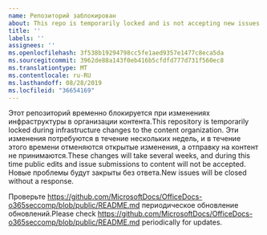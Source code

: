 ```yaml
---
name: Репозиторий заблокирован
about: This repo is temporarily locked and is not accepting new issues.
title: ''
labels: ''
assignees: ''
ms.openlocfilehash: 3f538b19294798cc5fe1aed9357e1477c8eca5da
ms.sourcegitcommit: 3962de88a143f0eb416b5cfdfd777d731f560ec8
ms.translationtype: MT
ms.contentlocale: ru-RU
ms.lasthandoff: 08/28/2019
ms.locfileid: "36654169"
---
```

<span data-ttu-id="a00e2-102">Этот репозиторий временно блокируется при изменениях инфраструктуры в организации контента.</span><span class="sxs-lookup"><span data-stu-id="a00e2-102">This repository is temporarily locked during infrastructure changes to the content organization.</span></span> <span data-ttu-id="a00e2-103">Эти изменения потребуются в течение нескольких недель, и в течение этого времени отменяются открытые изменения, а отправку на контент не принимаются.</span><span class="sxs-lookup"><span data-stu-id="a00e2-103">These changes will take several weeks, and during this time public edits and issue submissions to content will not be accepted.</span></span> <span data-ttu-id="a00e2-104">Новые проблемы будут закрыты без ответа.</span><span class="sxs-lookup"><span data-stu-id="a00e2-104">New issues will be closed without a response.</span></span>

<span data-ttu-id="a00e2-105">Проверьте https://github.com/MicrosoftDocs/OfficeDocs-o365seccomp/blob/public/README.md периодическое обновление обновлений.</span><span class="sxs-lookup"><span data-stu-id="a00e2-105">Please check https://github.com/MicrosoftDocs/OfficeDocs-o365seccomp/blob/public/README.md periodically for updates.</span></span>
